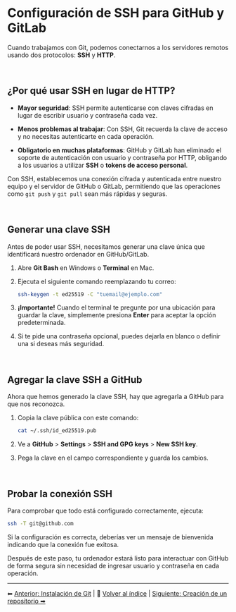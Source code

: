 # Configuración de SSH para GitHub y GitLab

Cuando trabajamos con Git, podemos conectarnos a los servidores remotos usando dos protocolos: **SSH** y **HTTP**.

<br>

## ¿Por qué usar SSH en lugar de HTTP?

-   **Mayor seguridad**: SSH permite autenticarse con claves cifradas en lugar de escribir usuario y contraseña cada vez.

-   **Menos problemas al trabajar**: Con SSH, Git recuerda la clave de acceso y no necesitas autenticarte en cada operación.

-   **Obligatorio en muchas plataformas**: GitHub y GitLab han eliminado el soporte de autenticación con usuario y contraseña por HTTP, obligando a los usuarios a utilizar **SSH** o **tokens de acceso personal**.

Con SSH, establecemos una conexión cifrada y autenticada entre nuestro equipo y el servidor de GitHub o GitLab, permitiendo que las operaciones como `git push` y `git pull` sean más rápidas y seguras.

<br>

## Generar una clave SSH

Antes de poder usar SSH, necesitamos generar una clave única que identificará nuestro ordenador en GitHub/GitLab.

1. Abre **Git Bash** en Windows o **Terminal** en Mac.
   
2. Ejecuta el siguiente comando reemplazando tu correo:
   
    ```bash
    ssh-keygen -t ed25519 -C "tuemail@ejemplo.com"
    ```

3. **¡Importante!** Cuando el terminal te pregunte por una ubicación para guardar la clave, simplemente presiona **Enter** para aceptar la opción predeterminada.
   
4. Si te pide una contraseña opcional, puedes dejarla en blanco o definir una si deseas más seguridad.

<br>

## Agregar la clave SSH a GitHub

Ahora que hemos generado la clave SSH, hay que agregarla a GitHub para que nos reconozca.

1. Copia la clave pública con este comando:
   
    ```bash
    cat ~/.ssh/id_ed25519.pub
    ```

2. Ve a **GitHub** > **Settings** > **SSH and GPG keys** > **New SSH key**.
   
3. Pega la clave en el campo correspondiente y guarda los cambios.

<br>

## Probar la conexión SSH

Para comprobar que todo está configurado correctamente, ejecuta:

```bash
ssh -T git@github.com
```

Si la configuración es correcta, deberías ver un mensaje de bienvenida indicando que la conexión fue exitosa.

Después de este paso, tu ordenador estará listo para interactuar con GitHub de forma segura sin necesidad de ingresar usuario y contraseña en cada operación.

---
⬅ [Anterior: Instalación de Git](00_instalacion_configuracion.md) | 📂 [Volver al índice](../README.md) | [Siguiente: Creación de un repositorio ➡](02_creacion_uso_repositorio.md)